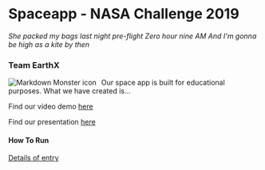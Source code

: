 # Spaceapp - NASA Challenge 2019

*She packed my bags last night pre-flight*
*Zero hour nine AM*
*And I'm gonna be high as a kite by then* 

### Team EarthX

<img src="https://sa-2019.s3.amazonaws.com/media/images/sol_3.width-800.png"
     alt="Markdown Monster icon"
     style="float: left; margin-right: 10px;" />

Our space app is built for educational purposes. What we have created is...

Find our video demo [here](https://youtu.be/PS1IkqyRP-k)

Find our presentation [here](https://drive.google.com/file/d/1MnDiFl5pTu7IlfBFCR2CHvzv5aXn9A67/view?usp=sharing)

#### How To Run

[Details of entry](https://2019.spaceappschallenge.org/challenges/planets-near-and-far/build-planet-workshop/teams/earthx-1/project) 
